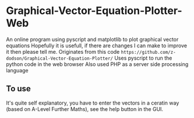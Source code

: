 # Graphical-Vector-Equation-Plotter-Web
 An online program using pyscript and matplotlib to plot graphical vector equations 
Hopefully it is usefull, if there are changes I can make to improve it then please tell me.
Originates from this code `https://github.com/z-dodson/Graphical-Vector-Equation-Plotter/`
Uses pyscript to run the python code in the web browser
Also used PHP as a server side processing language

## To use
It's quite self explanatory, you have to enter the vectors in a ceratin way (based on A-Level Further Maths), see the help button in the GUI.
